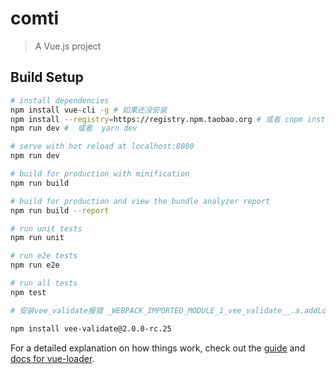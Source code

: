 # comti

> A Vue.js project

## Build Setup

``` bash
# install dependencies
npm install vue-cli -g # 如果还没安装
npm install --registry=https://registry.npm.taobao.org # 或者 cnpm install 或者  yarn
npm run dev #  或者  yarn dev

# serve with hot reload at localhost:8080
npm run dev

# build for production with minification
npm run build

# build for production and view the bundle analyzer report
npm run build --report

# run unit tests
npm run unit

# run e2e tests
npm run e2e

# run all tests
npm test

# 安装vee_validate报错 _WEBPACK_IMPORTED_MODULE_1_vee_validate__.a.addLocale is not a function

npm install vee-validate@2.0.0-rc.25
```

For a detailed explanation on how things work, check out the [guide](http://vuejs-templates.github.io/webpack/) and [docs for vue-loader](http://vuejs.github.io/vue-loader).
